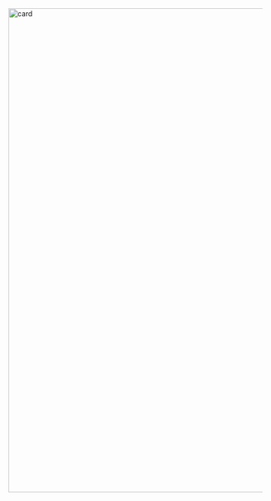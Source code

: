 <img width="960" alt="card" src="https://github.com/aliyolchuyev/Form-Card/assets/62979939/ab7ea4e1-bae0-4739-99c4-cda3c097f3a3">
